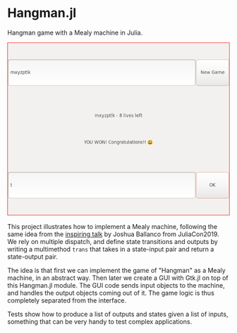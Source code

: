 # Hangman.jl
Hangman game with a Mealy machine in Julia.

<img src="hangman.png">

This project illustrates how to implement a Mealy machine, following the same idea from the [inspiring talk](https://www.youtube.com/watch?v=WGT9_cEImAk) by Joshua Ballanco from JuliaCon2019. We rely on multiple dispatch, and define state transitions and outputs by writing a multimethod `trans` that takes in  a state-input pair and return a state-output pair.

The idea is that first we can implement the game of "Hangman" as a Mealy machine, in an abstract way. Then later we create a GUI with Gtk.jl on top of this Hangman.jl module. The GUI code sends input objects to the machine, and handles the output objects coming out of it. The game logic is thus completely separated from the interface.

Tests show how to produce a list of outputs and states given a list of inputs, something that can be very handy to test complex applications.
